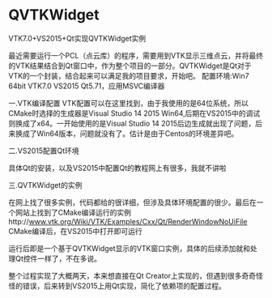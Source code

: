 # QVTKWidget
VTK7.0+VS2015+Qt实现QVTKWidget实例

最近需要运行一个PCL（点云库）的程序，需要用到VTK显示三维点云，并将最终的VTK结果结合到Qt窗口中，作为整个项目的一部分。QVTKWidget是Qt对于VTK的一个封装，结合起来可以满足我的项目要求，开始吧。
配置环境:Win7 64bit
VTK7.0
VS2015
Qt5.71，应用MSVC编译器

一.VTK编译配置
VTK配置可以在这里找到，由于我使用的是64位系统，所以CMake时选择的生成器是Visual Studio 14 2015 Win64,后期在VS2015中的调试则换成了x64。一开始使用的是Visual Studio 14 2015后边生成就出现了问题，后来换成了Win64版本，问题就没有了。估计是由于Centos的环境差异吧。

二.VS2015配置Qt环境

具体Qt的安装，以及VS2015中配置Qt的教程网上有很多，我就不讲啦

三.QVTKWidget的实例

在网上找了很多实例，代码都给的很详细，但涉及具体环境配置的很少。最后在一个网站上找到了CMake编译运行的实例http://www.vtk.org/Wiki/VTK/Examples/Cxx/Qt/RenderWindowNoUiFile
CMake编译后，在VS2015中打开即可运行

运行后即是一个基于QVTKWidget显示的VTK窗口实例，具体的后续添加就和处理Qt控件一样了，不在多说。

整个过程实现了大概两天，本来想直接在Qt Creator上实现的，但遇到很多奇奇怪怪的错误，后来转到VS2015上用Qt实现，简化了依赖项的配置过程。
